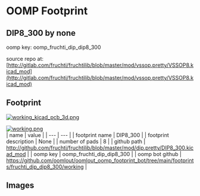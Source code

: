 # OOMP Footprint  
## DIP8_300  by none  
  
oomp key: oomp_fruchti_dip_dip8_300  
  
source repo at: [http://gitlab.com/fruchti/fruchtilib/blob/master/mod/vssop.pretty/VSSOP8.kicad_mod](http://gitlab.com/fruchti/fruchtilib/blob/master/mod/vssop.pretty/VSSOP8.kicad_mod)  
## Footprint  
  
[![working_kicad_pcb_3d.png](working_kicad_pcb_3d_600.png)](working_kicad_pcb_3d.png)  
  
[![working.png](working_600.png)](working.png)  
| name | value | 
| --- | --- | 
| footprint name | DIP8_300 | 
| footprint description | None | 
| number of pads | 8 | 
| github path | http://github.com/fruchti/fruchtilib/blob/master/mod/dip.pretty/DIP8_300.kicad_mod | 
| oomp key | oomp_fruchti_dip_dip8_300 | 
| oomp bot github | https://github.com/oomlout/oomlout_oomp_footprint_bot/tree/main/footprints/fruchti_dip_dip8_300/working | 
## Images  
